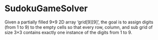 # SudokuGameSolver
Given a partially filled 9×9 2D array ‘grid[9][9]’, the goal is to assign digits (from 1 to 9) to the empty cells so that every row, column, and sub grid of size 3×3 contains exactly one instance of the digits from 1 to 9. 
